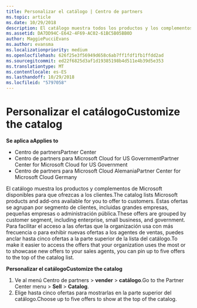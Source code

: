 ```yaml
---
title: Personalizar el catálogo | Centro de partners
ms.topic: article
ms.date: 10/29/2018
description: El catálogo muestra todos los productos y los complementos de Microsoft disponibles para que los vendan los partners.
ms.assetid: DA7DD94C-E642-4F69-AC02-61BC5B05BB0D
author: MaggiePucciEvans
ms.author: evansma
ms.localizationpriority: medium
ms.openlocfilehash: 626f25e3f56949d658c6ab7ff1fdf1fb1ffdd2ad
ms.sourcegitcommit: ed22f6825d3af1d19385198b4d511e4b39d5e353
ms.translationtype: MT
ms.contentlocale: es-ES
ms.lasthandoff: 10/29/2018
ms.locfileid: "5797058"
---
```

# <a name="customize-the-catalog"></a><span data-ttu-id="108a8-103">Personalizar el catálogo</span><span class="sxs-lookup"><span data-stu-id="108a8-103">Customize the catalog</span></span>

**<span data-ttu-id="108a8-104">Se aplica a</span><span class="sxs-lookup"><span data-stu-id="108a8-104">Applies to</span></span>**

-  <span data-ttu-id="108a8-105">Centro de partners</span><span class="sxs-lookup"><span data-stu-id="108a8-105">Partner Center</span></span>
-  <span data-ttu-id="108a8-106">Centro de partners para Microsoft Cloud for US Government</span><span class="sxs-lookup"><span data-stu-id="108a8-106">Partner Center for Microsoft Cloud for US Government</span></span>
-  <span data-ttu-id="108a8-107">Centro de partners para Microsoft Cloud Alemania</span><span class="sxs-lookup"><span data-stu-id="108a8-107">Partner Center for Microsoft Cloud Germany</span></span>

<span data-ttu-id="108a8-108">El catálogo muestra los productos y complementos de Microsoft disponibles para que ofrezcas a los clientes.</span><span class="sxs-lookup"><span data-stu-id="108a8-108">The catalog lists Microsoft products and add-ons available for you to offer to customers.</span></span> <span data-ttu-id="108a8-109">Estas ofertas se agrupan por segmento de clientes, incluidas grandes empresas, pequeñas empresas o administración pública.</span><span class="sxs-lookup"><span data-stu-id="108a8-109">These offers are grouped by customer segment, including enterprise, small business, and government.</span></span> <span data-ttu-id="108a8-110">Para facilitar el acceso a las ofertas que la organización usa con más frecuencia o para exhibir nuevas ofertas a los agentes de ventas, puedes anclar hasta cinco ofertas a la parte superior de la lista del catálogo.</span><span class="sxs-lookup"><span data-stu-id="108a8-110">To make it easier to access the offers that your organization uses the most or to showcase new offers to your sales agents, you can pin up to five offers to the top of the catalog list.</span></span>

**<span data-ttu-id="108a8-111">Personalizar el catálogo</span><span class="sxs-lookup"><span data-stu-id="108a8-111">Customize the catalog</span></span>**

1.  <span data-ttu-id="108a8-112">Ve al menú Centro de partners &gt; **vender** &gt; **catálogo**.</span><span class="sxs-lookup"><span data-stu-id="108a8-112">Go to the Partner Center menu &gt; **Sell** &gt; **Catalog**.</span></span>
2.  <span data-ttu-id="108a8-113">Elige hasta cinco ofertas para mostrarlas en la parte superior del catálogo.</span><span class="sxs-lookup"><span data-stu-id="108a8-113">Choose up to five offers to show at the top of the catalog.</span></span>

 

 



